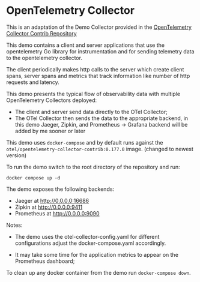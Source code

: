 # OpenTelemetry Collector 

This is an adaptation of the Demo Collector provided in the [OpenTelemetry Collector Contrib Repository](https://github.com/open-telemetry/opentelemetry-collector-contrib/tree/main)

This demo contains a client and server applications that use the 
opentelemetry Go library for instrumentation and for sending telemetry data
to the opentelemetry collector.

The client periodically makes http calls to the server which
create client spans, server spans and metrics that track information like
number of http requests and latency.

This demo presents the typical flow of observability data with multiple
OpenTelemetry Collectors deployed:

- The client and server send data directly to the OTel Collector;
- The OTel Collector then sends the data to the appropriate backend, in this demo
Jaeger, Zipkin, and Prometheus -> Grafana backend will be added by me sooner or later

This demo uses `docker-compose` and by default runs against the
`otel/opentelemetry-collector-contrib:0.177.0` image. (changed to newest version) 

To run the demo switch to the root directory of the repository and run:

```shell
docker compose up -d
```

The demo exposes the following backends:

- Jaeger at http://0.0.0.0:16686
- Zipkin at http://0.0.0.0:9411
- Prometheus at http://0.0.0.0:9090

Notes:

- The demo uses the otel-collector-config.yaml for different configurations adjust the docker-compose.yaml accordingly.

- It may take some time for the application metrics to appear on the Prometheus
 dashboard;

To clean up any docker container from the demo run `docker-compose down`.